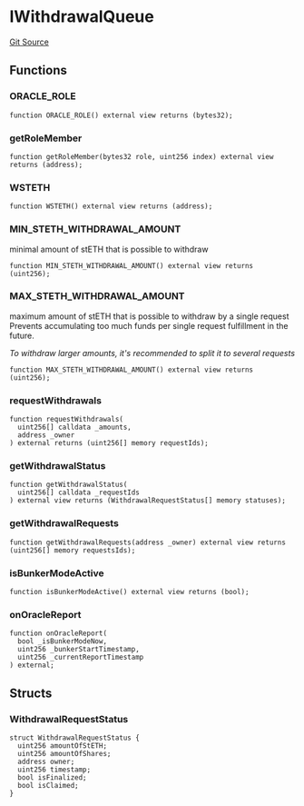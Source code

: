 # IWithdrawalQueue

[Git Source](https://github.com/lidofinance/community-staking-module/blob/49f6937ff74cffecb74206f771c12be0e9e28448/src/interfaces/IWithdrawalQueue.sol)

## Functions

### ORACLE_ROLE

```solidity
function ORACLE_ROLE() external view returns (bytes32);
```

### getRoleMember

```solidity
function getRoleMember(bytes32 role, uint256 index) external view returns (address);
```

### WSTETH

```solidity
function WSTETH() external view returns (address);
```

### MIN_STETH_WITHDRAWAL_AMOUNT

minimal amount of stETH that is possible to withdraw

```solidity
function MIN_STETH_WITHDRAWAL_AMOUNT() external view returns (uint256);
```

### MAX_STETH_WITHDRAWAL_AMOUNT

maximum amount of stETH that is possible to withdraw by a single request
Prevents accumulating too much funds per single request fulfillment in the future.

_To withdraw larger amounts, it's recommended to split it to several requests_

```solidity
function MAX_STETH_WITHDRAWAL_AMOUNT() external view returns (uint256);
```

### requestWithdrawals

```solidity
function requestWithdrawals(
  uint256[] calldata _amounts,
  address _owner
) external returns (uint256[] memory requestIds);
```

### getWithdrawalStatus

```solidity
function getWithdrawalStatus(
  uint256[] calldata _requestIds
) external view returns (WithdrawalRequestStatus[] memory statuses);
```

### getWithdrawalRequests

```solidity
function getWithdrawalRequests(address _owner) external view returns (uint256[] memory requestsIds);
```

### isBunkerModeActive

```solidity
function isBunkerModeActive() external view returns (bool);
```

### onOracleReport

```solidity
function onOracleReport(
  bool _isBunkerModeNow,
  uint256 _bunkerStartTimestamp,
  uint256 _currentReportTimestamp
) external;
```

## Structs

### WithdrawalRequestStatus

```solidity
struct WithdrawalRequestStatus {
  uint256 amountOfStETH;
  uint256 amountOfShares;
  address owner;
  uint256 timestamp;
  bool isFinalized;
  bool isClaimed;
}
```
